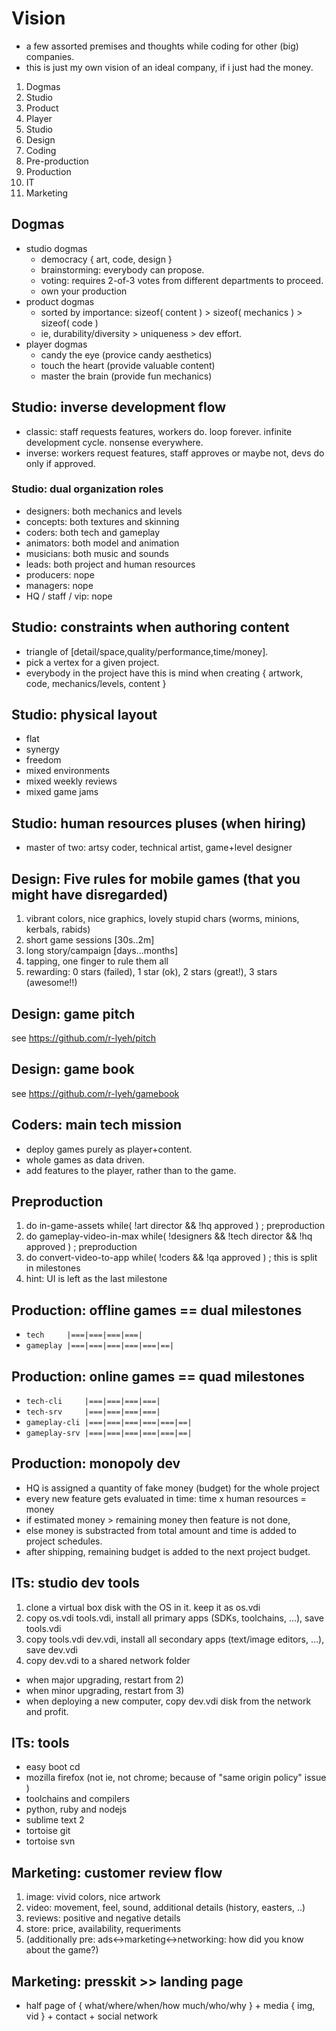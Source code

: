 # Vision
- a few assorted premises and thoughts while coding for other (big) companies. 
- this is just my own vision of an ideal company, if i just had the money.

1. Dogmas
  1. Studio
  1. Product
  1. Player
1. Studio
1. Design
1. Coding
1. Pre-production
1. Production
1. IT
1. Marketing

## Dogmas
- studio dogmas
  - democracy { art, code, design }
  - brainstorming: everybody can propose.
  - voting: requires 2-of-3 votes from different departments to proceed.
  - own your production
- product dogmas
  - sorted by importance: sizeof( content ) > sizeof( mechanics ) > sizeof( code )
  - ie, durability/diversity > uniqueness > dev effort.
- player dogmas
  - candy the eye (provice candy aesthetics)
  - touch the heart (provide valuable content)
  - master the brain (provide fun mechanics)

## Studio: inverse development flow
- classic: staff requests features, workers do. loop forever. infinite development cycle. nonsense everywhere.
- inverse: workers request features, staff approves or maybe not, devs do only if approved.

### Studio: dual organization roles
- designers: both mechanics and levels
- concepts: both textures and skinning
- coders: both tech and gameplay
- animators: both model and animation
- musicians: both music and sounds
- leads: both project and human resources
- producers: nope
- managers: nope
- HQ / staff / vip: nope

## Studio: constraints when authoring content
- triangle of [detail/space,quality/performance,time/money].
- pick a vertex for a given project.
- everybody in the project have this is mind when creating { artwork, code, mechanics/levels, content }

## Studio: physical layout
- flat
- synergy
- freedom
- mixed environments
- mixed weekly reviews
- mixed game jams

## Studio: human resources pluses (when hiring)
- master of two: artsy coder, technical artist, game+level designer

## Design: Five rules for mobile games (that you might have disregarded)
1. vibrant colors, nice graphics, lovely stupid chars (worms, minions, kerbals, rabids)
1. short game sessions [30s..2m]
1. long story/campaign [days...months]
1. tapping, one finger to rule them all
1. rewarding: 0 stars (failed), 1 star (ok), 2 stars (great!), 3 stars (awesome!!)

## Design: game pitch
see https://github.com/r-lyeh/pitch

## Design: game book
see https://github.com/r-lyeh/gamebook

## Coders: main tech mission
- deploy games purely as player+content.
- whole games as data driven.
- add features to the player, rather than to the game.

## Preproduction
1. do in-game-assets while( !art director && !hq approved ) ; preproduction
1. do gameplay-video-in-max while( !designers && !tech director && !hq approved ) ; preproduction
1. do convert-video-to-app while( !coders && !qa approved ) ; this is split in milestones
1. hint: UI is left as the last milestone

## Production: offline games == dual milestones
- `tech     |===|===|===|===|`
- `gameplay |===|===|===|===|===|==|`

## Production: online games == quad milestones
- `tech-cli     |===|===|===|===|`
- `tech-srv     |===|===|===|===|`
- `gameplay-cli |===|===|===|===|===|==|`
- `gameplay-srv |===|===|===|===|===|==|`

## Production: monopoly dev
- HQ is assigned a quantity of fake money (budget) for the whole project 
- every new feature gets evaluated in time: time x human resources = money
- if estimated money > remaining money then feature is not done,
- else money is substracted from total amount and time is added to project schedules.
- after shipping, remaining budget is added to the next project budget.

## ITs: studio dev tools
1. clone a virtual box disk with the OS in it. keep it as os.vdi
1. copy os.vdi tools.vdi, install all primary apps (SDKs, toolchains, ...), save tools.vdi
1. copy tools.vdi dev.vdi, install all secondary apps (text/image editors, ...), save dev.vdi
1. copy dev.vdi to a shared network folder

- when major upgrading, restart from 2)
- when minor upgrading, restart from 3)
- when deploying a new computer, copy dev.vdi disk from the network and profit.

## ITs: tools
- easy boot cd
- mozilla firefox (not ie, not chrome; because of "same origin policy" issue )
- toolchains and compilers
- python, ruby and nodejs
- sublime text 2
- tortoise git
- tortoise svn

## Marketing: customer review flow
1. image: vivid colors, nice artwork
1. video: movement, feel, sound, additional details (history, easters, ..)
1. reviews: positive and negative details
1. store: price, availability, requeriments
1. (additionally pre: ads<->marketing<->networking: how did you know about the game?)

## Marketing: presskit >> landing page
- half page of { what/where/when/how much/who/why } + media { img, vid } + contact + social network
